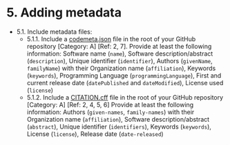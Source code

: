 # 5. Adding metadata

* 5.1. Include metadata files:
   * 5.1.1. Include a [codemeta.json](https://codemeta.github.io/) file in the root of your GitHub repository [Category: A] [Ref: 2, 7].
     Provide at least the following information: Software name (`name`), Software description/abstract (`description`), Unique identifier (`identifier`), Authors (`givenName`, `familyName`) with their Organization name (`affiliation`), Keywords (`keywords`), Programming Language (`programmingLanguage`), First and current release date (`datePublished` and `dateModified`), License used (`license`)
   * 5.1.2. Include a [CITATION.cff](https://citation-file-format.github.io/) file in the root of your GitHub repository [Category: A] [Ref: 2, 4, 5, 6]
     Provide at least the following information: Authors (`given-names`, `family-names`) with their Organization name (`affiliation`), Software description/abstract (`abstract`), Unique identifier (`identifiers`), Keywords (`keywords`), License (`license`), Release date (`date-released`)
